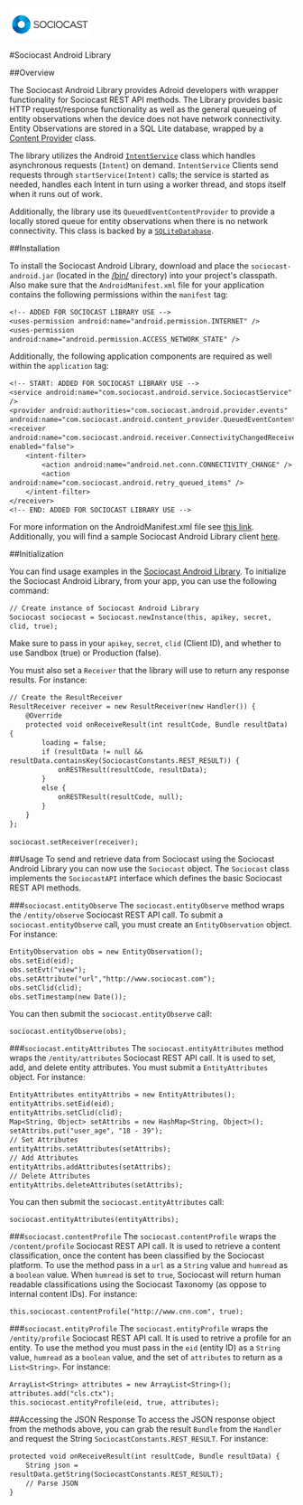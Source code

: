 ![Alt text](/images/logo.png)

#Sociocast Android Library

##Overview

The Sociocast Android Library provides Adroid developers with wrapper functionality for Sociocast REST API methods. The Library provides basic HTTP request/response functionality as well as the general queueing of entity observations when the device does not have network connectivity. Entity Observations are stored in a SQL Lite database, wrapped by a [Content Provider](http://developer.android.com/guide/topics/providers/content-providers.html) class.   

The library utilizes the Android [`IntentService`](http://developer.android.com/reference/android/app/IntentService.html) class which handles asynchronous requests (`Intent`) on demand. `IntentService` Clients send requests through `startService(Intent)` calls; the service is started as needed, handles each Intent in turn using a worker thread, and stops itself when it runs out of work. 

Additionally, the library use its `QueuedEventContentProvider` to provide a locally stored queue for entity observations when there is no network connectivity. This class is backed by a [`SQLiteDatabase`](http://developer.android.com/reference/android/database/sqlite/SQLiteDatabase.html). 

##Installation

To install the Sociocast Android Library, download and place the `sociocast-android.jar` (located in the [/bin/](https://github.com/sociocast/sociocast-android/tree/master/sociocast-android/bin) directory) into your project's classpath. Also make sure that the `AndroidManifest.xml` file for your application contains the following permissions within the `manifest` tag:

    <!-- ADDED FOR SOCIOCAST LIBRARY USE -->
    <uses-permission android:name="android.permission.INTERNET" />
    <uses-permission android:name="android.permission.ACCESS_NETWORK_STATE" />
    
Additionally, the following application components are required as well within the `application` tag:

    <!-- START: ADDED FOR SOCIOCAST LIBRARY USE -->
    <service android:name="com.sociocast.android.service.SociocastService" />  
    <provider android:authorities="com.sociocast.android.provider.events" android:name="com.sociocast.android.content_provider.QueuedEventContentProvider"/>      
    <receiver android:name="com.sociocast.android.receiver.ConnectivityChangedReceiver" enabled="false">
        <intent-filter>
            <action android:name="android.net.conn.CONNECTIVITY_CHANGE" />
            <action android:name="com.sociocast.android.retry_queued_items" />
        </intent-filter>
    </receiver>        
    <!-- END: ADDED FOR SOCIOCAST LIBRARY USE -->

For more information on the AndroidManifest.xml file see [this link](http://developer.android.com/guide/topics/manifest/manifest-intro.html). Additionally, you will find a sample Sociocast Android Library client [here](https://github.com/sociocast/sociocast-android/tree/master/sociocast-android-client).

##Initialization 

You can find usage examples in the [Sociocast Android Library](https://github.com/sociocast/sociocast-android/tree/master/sociocast-android-client). To initialize the Sociocast Android Library, from your app, you can use the following command:

    // Create instance of Sociocast Android Library    
    Sociocast sociocast = Sociocast.newInstance(this, apikey, secret, clid, true);
    
Make sure to pass in your `apikey`, `secret`, `clid` (Client ID), and whether to use Sandbox (true) or Production (false).

You must also set a `Receiver` that the library will use to return any response results. For instance:

    // Create the ResultReceiver
    ResultReceiver receiver = new ResultReceiver(new Handler()) {
        @Override
        protected void onReceiveResult(int resultCode, Bundle resultData) {
            loading = false;
            if (resultData != null && resultData.containsKey(SociocastConstants.REST_RESULT)) {
                onRESTResult(resultCode, resultData);
            }
            else {
                onRESTResult(resultCode, null);
            }
        }            
    };
        
    sociocast.setReceiver(receiver);

##Usage
To send and retrieve data from Sociocast using the Sociocast Android Library you can now use the `Sociocast` object. The `Sociocast` class implements the `SociocastAPI` interface which defines the basic Sociocast REST API methods.

###`sociocast.entityObserve`
The `sociocast.entityObserve` method wraps the `/entity/observe` Sociocast REST API call. To submit a `sociocast.entityObserve` call, you must create an `EntityObservation` object. For instance:

    EntityObservation obs = new EntityObservation();
    obs.setEid(eid);
    obs.setEvt("view");
    obs.setAttribute("url","http://www.sociocast.com");	
    obs.setClid(clid);
    obs.setTimestamp(new Date()); 
    
You can then submit the `sociocast.entityObserve` call:

    sociocast.entityObserve(obs);
    
###`sociocast.entityAttributes`
The `sociocast.entityAttributes` method wraps the `/entity/attributes` Sociocast REST API call. It is used to set, add, and delete entity attributes. You must submit a `EntityAttributes` object. For instance:

    EntityAttributes entityAttribs = new EntityAttributes();
    entityAttribs.setEid(eid);
    entityAttribs.setClid(clid);
    Map<String, Object> setAttribs = new HashMap<String, Object>();
    setAttribs.put("user_age", "18 - 39");
    // Set Attributes
    entityAttribs.setAttributes(setAttribs);
    // Add Attributes
    entityAttribs.addAttributes(setAttribs);
    // Delete Attributes
    entityAttribs.deleteAttributes(setAttribs);

You can then submit the `sociocast.entityAttributes` call:

    sociocast.entityAttributes(entityAttribs);
    
###`sociocast.contentProfile`
The `sociocast.contentProfile` wraps the `/content/profile` Sociocast REST API call. It is used to retrieve a content classification, once the content has been classified by the Sociocast platform. To use the method pass in a `url` as a `String` value and `humread` as a `boolean` value. When `humread` is set to `true`, Sociocast will return human readable classifications using the Sociocast Taxonomy (as oppose to internal content IDs). For instance:

    this.sociocast.contentProfile("http://www.cnn.com", true);
    
###`sociocast.entityProfile`
The `sociocast.entityProfile` wraps the `/entity/profile` Sociocast REST API call. It is used to retrive a profile for an entity. To use the method you must pass in the `eid` (entity ID) as a `String` value, `humread` as a `boolean` value, and the set of `attributes` to return as a `List<String>`. For instance:

    ArrayList<String> attributes = new ArrayList<String>();
    attributes.add("cls.ctx");
    this.sociocast.entityProfile(eid, true, attributes);
    
##Accessing the JSON Response
To access the JSON response object from the methods above, you can grab the result `Bundle` from the `Handler` and request the String `SociocastConstants.REST_RESULT`. For instance:

    protected void onReceiveResult(int resultCode, Bundle resultData) {
        String json = resultData.getString(SociocastConstants.REST_RESULT);    
        // Parse JSON
    }
    



